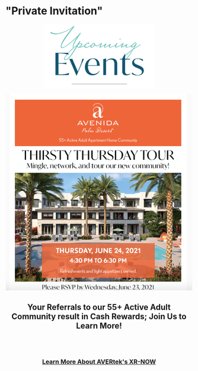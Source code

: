 # "Private Invitation" <!-- Loads <model-viewer> for old browsers like IE11: -->
<p align="center">
  <img src="images/Upcoming Events.PNG" width=300>
  </p>
<p align="center">
  <img src="images/Header 1.png" width=750>
  </p>
<h2 style="text-align: center;" markdown="1"> Your Referrals to our 55+ Active Adult Community result in Cash Rewards; Join Us to Learn More!</h2> <!-- Loads <model-viewer> for old browsers like IE11: -->
  <br><br>
<h3 style="text-align: center;" markdown="1"><a href="https://avertek.net/" onclick="getOutboundLink('https://avertek.net/'); return false;">Learn More About AVERtek's XR-NOW</a></h3> 
  <br><br>

